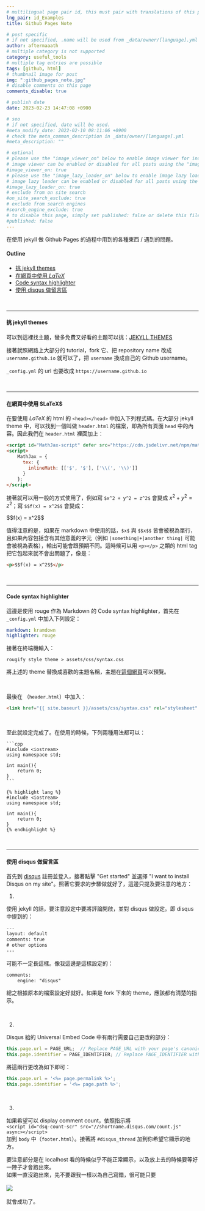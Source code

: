 ```yaml
---
# multilingual page pair id, this must pair with translations of this page. (This name must be unique)
lng_pair: id_Examples
title: Github Pages Note

# post specific
# if not specified, .name will be used from _data/owner/[language].yml
author: aftermaaath
# multiple category is not supported
category: useful_tools
# multiple tag entries are possible
tags: [github, html]
# thumbnail image for post
img: ":github_pages_note.jpg"
# disable comments on this page
comments_disable: true

# publish date
date: 2023-02-23 14:47:08 +0900

# seo
# if not specified, date will be used.
#meta_modify_date: 2022-02-10 08:11:06 +0900
# check the meta_common_description in _data/owner/[language].yml
#meta_description: ""

# optional
# please use the "image_viewer_on" below to enable image viewer for individual pages or posts (_posts/ or [language]/_posts folders).
# image viewer can be enabled or disabled for all posts using the "image_viewer_posts: true" setting in _data/conf/main.yml.
#image_viewer_on: true
# please use the "image_lazy_loader_on" below to enable image lazy loader for individual pages or posts (_posts/ or [language]/_posts folders).
# image lazy loader can be enabled or disabled for all posts using the "image_lazy_loader_posts: true" setting in _data/conf/main.yml.
#image_lazy_loader_on: true
# exclude from on site search
#on_site_search_exclude: true
# exclude from search engines
#search_engine_exclude: true
# to disable this page, simply set published: false or delete this file
#published: false
---
```


<!-- outline-start -->
在使用 jekyll 做 Github Pages 的過程中用到的各種東西 / 遇到的問題。
<!-- outline-end -->

#### Outline
- [挑 jekyll themes](#jekyll-themes)
- [在網頁中使用 $LaTeX$](#latex-use)
- [Code syntax highlighter](#code-highlight)
- [使用 disqus 做留言區](#disqus-comment)

<br>
<hr>

<h4 id="jekyll-themes">挑 jekyll themes</h4>

可以到這裡找主題，蠻多免費又好看的主題可以挑：[JEKYLL THEMES](https://jekyll-themes.com/)

接著就照網路上大部分的 tutorial，fork 它、把 repository name 改成 `username.github.io` 就可以了，把 `username` 換成自己的 Github username。

`_config.yml` 的 url 也要改成 `https://username.github.io`

<br>
<hr>

<h4 id="latex-use">在網頁中使用 $LaTeX$</h4>

在要使用 $LaTeX$ 的 html 的 `<head></head>` 中加入下列程式碼。在大部分 jekyll theme 中，可以找到一個叫做 `header.html` 的檔案，即為所有頁面 `head` 中的內容。因此我們在 `header.html` 裡面加上：

```html
<script id="MathJax-script" defer src="https://cdn.jsdelivr.net/npm/mathjax@3/es5/tex-chtml.js"></script>
<script>
    MathJax = {
      tex: {
        inlineMath: [['$', '$'], ['\\(', '\\)']]
      }
    };
</script>
```
接著就可以用一般的方式使用了，例如寫 `$x^2 + y^2 = z^2$` 會變成 $x^2 + y^2 = z^2$；寫 `$$f(x) = x^2$$` 會變成：
<p>$$f(x) = x^2$$</p>

值得注意的是，如果在 markdown 中使用的話，`$x$` 與 `$$x$$` 皆會被視為單行，且如果內容包括含有其他意義的字元（例如 `|something|+|another thing|` 可能會被視為表格），輸出可能會跟預期不同。這時候可以用 `<p></p>` 之類的 html tag 把它包起來就不會出問題了，像是：
```html
<p>$$f(x) = x^2$$</p>
```

<br>
<hr>

<h4 id="code-highlight">Code syntax highlighter</h4>

這邊是使用 rouge 作為 Markdown 的 Code syntax highlighter，首先在 `_config.yml` 中加入下列設定：
```yaml
markdown: kramdown
highlighter: rouge
```

接著在終端機輸入：
```
rougify style theme > assets/css/syntax.css
```
將上述的 theme 替換成喜歡的主題名稱，主題在[這個網頁](https://spsarolkar.github.io/rouge-theme-preview/)可以預覽。

<br>

最後在 <head></head>（`header.html`）中加入：
```html
<link href="{{ site.baseurl }}/assets/css/syntax.css" rel="stylesheet" >
```

<br>

至此就設定完成了。在使用的時候，下列兩種用法都可以：
~~~
```cpp
#include <iostream>
using namespace std;

int main(){
    return 0;
}
```
~~~

```
{% highlight lang %}
#include <iostream>
using namespace std;

int main(){
    return 0;
}
{% endhighlight %}
```

<br>
<hr>

<h4 id="disqus-comment">使用 disqus 做留言區</h4>

首先到 [disqus](https://disqus.com/) 註冊並登入，接著點擊 "Get started" 並選擇 "I want to install Disqus on my site"。照著它要求的步驟做就好了，這邊只提及要注意的地方：

1.
使用 jekyll 的話，要注意設定中要將評論開啟，並對 disqus 做設定。即 disqus 中提到的：
```html
---
layout: default
comments: true
# other options
---
```

可能不一定長這樣。像我這邊是這樣設定的：
```html
comments:
    engine: "disqus"
```

總之根據原本的檔案設定好就好。如果是 fork 下來的 theme，應該都有清楚的指示。

<br>

2.
Disqus 給的 Universal Embed Code 中有兩行需要自己更改的部分：
```javascript
this.page.url = PAGE_URL;  // Replace PAGE_URL with your page's canonical URL variable
this.page.identifier = PAGE_IDENTIFIER; // Replace PAGE_IDENTIFIER with your page's unique identifier variable
```
將這兩行更改為如下即可：
```javascript
this.page.url = '<%= page.permalink %>';
this.page.identifier = '<%= page.path %>';
```

<br>

3.
如果希望可以 display comment count，依照指示將<br>
`<script id="dsq-count-scr" src="//shortname.disqus.com/count.js" async></script>`<br>
加到 `body` 中（`footer.html`）。接著將 `#disqus_thread` 加到你希望它顯示的地方。

要注意部分是在 localhost 看的時候似乎不能正常顯示，以及放上去的時候要等好一陣子才會跑出來。<br>
如果一直沒跑出來，先不要跟我一樣以為自己寫錯，很可能只要
<br><br>
![](https://i.imgur.com/ydtJdpS.png)
<br><br>
就會成功了。
